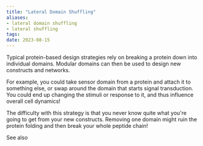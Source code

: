 ```yaml
---
title: "Lateral Domain Shuffling"
aliases:
- lateral domain shuffling
- lateral shuffling
tags:
date: 2023-08-15
---
```

Typical protein-based design strategies rely on breaking a protein down into individual domains. Modular domains can then be used to design new constructs and networks.

For example, you could take sensor domain from a protein and attach it to something else, or swap around the domain that starts signal transduction. You could end up changing the stimuli or response to it, and thus influence overall cell dynamics!

The difficulty with this strategy is that you never know quite what you're going to get from your new constructs. Removing one domain might ruin the protein folding and then break your whole peptide chain!

See also 